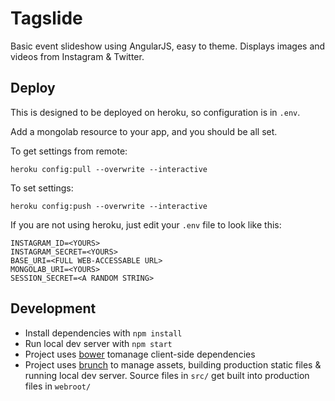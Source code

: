 # Tagslide

Basic event slideshow using AngularJS, easy to theme. Displays images and videos from Instagram & Twitter.

## Deploy

This is designed to be deployed on heroku, so configuration is in `.env`.

Add a mongolab resource to your app, and you should be all set.

To get settings from remote:

	heroku config:pull --overwrite --interactive

To set settings:

	heroku config:push --overwrite --interactive

If you are not using heroku, just edit your `.env` file to look like this:

```
INSTAGRAM_ID=<YOURS>
INSTAGRAM_SECRET=<YOURS>
BASE_URI=<FULL WEB-ACCESSABLE URL>
MONGOLAB_URI=<YOURS>
SESSION_SECRET=<A RANDOM STRING>
```

## Development

*  Install dependencies with `npm install`
*  Run local dev server with `npm start`
*  Project uses [bower](http://bower.io/) tomanage client-side dependencies
*  Project uses [brunch](http://brunch.io/) to manage assets, building production static files & running local dev server. Source files in `src/` get built into production files in `webroot/`
